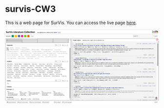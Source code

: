 # survis-CW3

This is a web page for SurVis. You can access the live page [here](https://BeamSpear.github.io/survis/).

![SurVis Screenshot](images/survis-screenshot.png)
